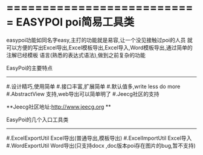 ===========================
EASYPOI poi简易工具类
===========================
 easypoi功能如同名字easy,主打的功能就是易容,让一个没见接触过poi的人员
就可以方便的写出Excel导出,Excel模板导出,Excel导入,Word模板导出,通过简单的注解已经模板
语言(熟悉的表达式语法),做到之前复杂的功能

EasyPoi的主要特点

--------------------------

#.设计精巧,使用简单
#.接口丰富,扩展简单
#.默认值多,write less do more
#.AbstractView 支持,web导出可以简单明了
#.Jeecg社区的支持

**Jeecg社区地址:http://www.jeecg.org **

EasyPoi的几个入口工具类

---------------------------

#.ExcelExportUtil Excel导出(普通导出,模板导出)
#.ExcelImportUtil Excel导入
#.WordExportUtil Word导出(只支持docx ,doc版本poi存在图片的bug,暂不支持)

